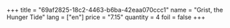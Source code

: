 +++
title = "69af2825-18c2-4463-b6ba-42eaa070ccc1"
name = "Grist, the Hunger Tide"
lang = ["en"]
price = "7.15"
quantity = 4
foil = false
+++
